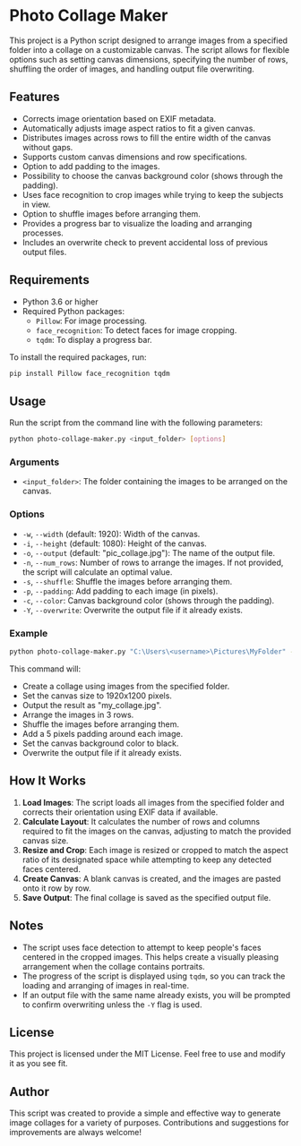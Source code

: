 # Photo Collage Maker

This project is a Python script designed to arrange images from a specified folder into a collage on a customizable canvas. The script allows for flexible options such as setting canvas dimensions, specifying the number of rows, shuffling the order of images, and handling output file overwriting.

## Features
- Corrects image orientation based on EXIF metadata.
- Automatically adjusts image aspect ratios to fit a given canvas.
- Distributes images across rows to fill the entire width of the canvas without gaps.
- Supports custom canvas dimensions and row specifications.
- Option to add padding to the images.
- Possibility to choose the canvas background color (shows through the padding).
- Uses face recognition to crop images while trying to keep the subjects in view.
- Option to shuffle images before arranging them.
- Provides a progress bar to visualize the loading and arranging processes.
- Includes an overwrite check to prevent accidental loss of previous output files.

## Requirements
- Python 3.6 or higher
- Required Python packages:
  - `Pillow`: For image processing.
  - `face_recognition`: To detect faces for image cropping.
  - `tqdm`: To display a progress bar.

To install the required packages, run:
```sh
pip install Pillow face_recognition tqdm
```

## Usage
Run the script from the command line with the following parameters:

```sh
python photo-collage-maker.py <input_folder> [options]
```

### Arguments
- `<input_folder>`: The folder containing the images to be arranged on the canvas.

### Options
- `-w`, `--width` (default: 1920): Width of the canvas.
- `-i`, `--height` (default: 1080): Height of the canvas.
- `-o`, `--output` (default: "pic_collage.jpg"): The name of the output file.
- `-n`, `--num_rows`: Number of rows to arrange the images. If not provided, the script will calculate an optimal value.
- `-s`, `--shuffle`: Shuffle the images before arranging them.
- `-p`, `--padding`: Add padding to each image (in pixels).
- `-c`, `--color`: Canvas background color (shows through the padding).
- `-Y`, `--overwrite`: Overwrite the output file if it already exists.

### Example
```sh
python photo-collage-maker.py "C:\Users\<username>\Pictures\MyFolder" -w 1920 -i 1200 -o my_collage.jpg -n 3 -s -p 5 -c #000000 -Y
```
This command will:
- Create a collage using images from the specified folder.
- Set the canvas size to 1920x1200 pixels.
- Output the result as "my_collage.jpg".
- Arrange the images in 3 rows.
- Shuffle the images before arranging them.
- Add a 5 pixels padding around each image.
- Set the canvas background color to black.
- Overwrite the output file if it already exists.

## How It Works
1. **Load Images**: The script loads all images from the specified folder and corrects their orientation using EXIF data if available.
2. **Calculate Layout**: It calculates the number of rows and columns required to fit the images on the canvas, adjusting to match the provided canvas size.
3. **Resize and Crop**: Each image is resized or cropped to match the aspect ratio of its designated space while attempting to keep any detected faces centered.
4. **Create Canvas**: A blank canvas is created, and the images are pasted onto it row by row.
5. **Save Output**: The final collage is saved as the specified output file.

## Notes
- The script uses face detection to attempt to keep people's faces centered in the cropped images. This helps create a visually pleasing arrangement when the collage contains portraits.
- The progress of the script is displayed using `tqdm`, so you can track the loading and arranging of images in real-time.
- If an output file with the same name already exists, you will be prompted to confirm overwriting unless the `-Y` flag is used.

## License
This project is licensed under the MIT License. Feel free to use and modify it as you see fit.

## Author
This script was created to provide a simple and effective way to generate image collages for a variety of purposes. Contributions and suggestions for improvements are always welcome!


